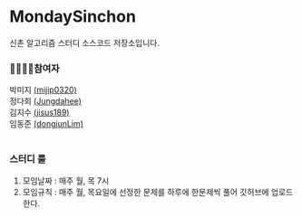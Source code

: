 # MondaySinchon
신촌 알고리즘 스터디 소스코드 저장소입니다.

### 👨‍👩‍👧‍👦참여자

박미지 [(mijip0320)](https://github.com/mijip0320)<br>
정다희 [(Jungdahee)](https://github.com/Jungdahee)<br>
김지수 [(jisus189)](https://github.com/jisus189)<br>
임동준 [(dongjunLim)](https://github.com/DongjunLim)<br>
<br>
### 스터디 룰

1. 모임날짜 : 매주 월, 목 7시
2. 모임규칙 : 매주 월, 목요일에 선정한 문제를 하루에 한문제씩 풀어 깃허브에 업로드한다.
